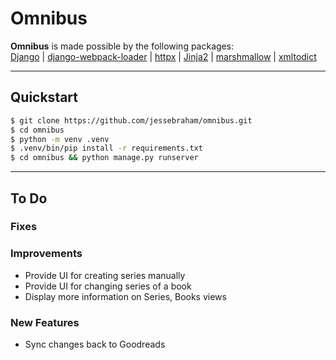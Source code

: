 # Omnibus

**Omnibus** is made possible by the following packages:  
[Django](https://github.com/django/django) | [django-webpack-loader](https://github.com/owais/django-webpack-loader) | [httpx](https://github.com/encode/httpx) | [Jinja2](https://github.com/pallets/jinja) | [marshmallow](https://github.com/marshmallow-code/marshmallow) | [xmltodict](https://github.com/martinblech/xmltodict)

- - -

## Quickstart

```bash
$ git clone https://github.com/jessebraham/omnibus.git
$ cd omnibus
$ python -m venv .venv
$ .venv/bin/pip install -r requirements.txt
$ cd omnibus && python manage.py runserver
```

- - -

## To Do

### Fixes

### Improvements

- Provide UI for creating series manually
- Provide UI for changing series of a book
- Display more information on Series, Books views

### New Features

- Sync changes back to Goodreads
